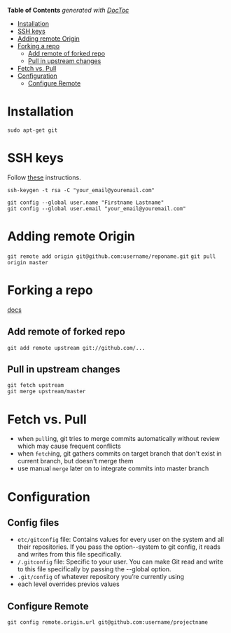 **Table of Contents**  *generated with [DocToc](http://doctoc.herokuapp.com/)*

- [Installation](#installation)
- [SSH keys](#ssh-keys)
- [Adding remote Origin](#adding-remote-origin)
- [Forking a repo](#forking-a-repo)
	- [Add remote of forked repo](#add-remote-of-forked-repo)
	- [Pull in upstream changes](#pull-in-upstream-changes)
- [Fetch vs. Pull](#fetch-vs-pull)
- [Configuration](#configuration)
	- [Configure Remote](#configure-remote)

# Installation
    sudo apt-get git

# SSH keys

Follow [these](http://help.github.com/mac-set-up-git/) instructions.

    ssh-keygen -t rsa -C "your_email@youremail.com"

    git config --global user.name "Firstname Lastname"
    git config --global user.email "your_email@youremail.com"

# Adding remote Origin

`git remote add origin git@github.com:username/reponame.git`
`git pull origin master`

# Forking a repo

[docs](http://help.github.com/fork-a-repo/)

## Add remote of forked repo

    git add remote upstream git://github.com/...

## Pull in upstream changes
    git fetch upstream
    git merge upstream/master

# Fetch vs. Pull

- when `pull`ing, git tries to merge commits automatically without review which may cause frequent conflicts
- when `fetch`ing, git gathers commits on target branch that don't exist in current branch, but doesn't merge them
- use manual `merge` later on to integrate commits into master branch

# Configuration

## Config files

- `etc/gitconfig` file: Contains values for every user on the system and all their repositories. If you pass the
  option--system to git config, it reads and writes from this file specifically.
- `/.gitconfig` file: Specific to your user. You can make Git read and write to this file specifically by passing the
  --global option.
- `.git/config` of whatever repository you’re currently using
- each level overrides previos values

## Configure Remote
    
    git config remote.origin.url git@github.com:username/projectname

